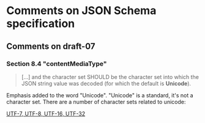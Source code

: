 Comments on JSON Schema specification
===

Comments on draft-07
---

### Section 8.4 "contentMediaType"
> [...] and the character set SHOULD be the character set into which the JSON 
> string value was decoded (for which the default is **Unicode**).

Emphasis added to the word "Unicode". "Unicode" is a standard, it's not a character set.
There are a number of character sets related to unicode:

[UTF-7, UTF-8, UTF-16, UTF-32][1]

[1]: https://en.wikipedia.org/wiki/Unicode#Unicode_Transformation_Format_and_Universal_Coded_Character_Set